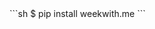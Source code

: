 <script>=
    /**
    * termynal.js
    * A lightweight, modern and extensible animated terminal window, using
    * async/await.
    *
    * @author Ines Montani <ines@ines.io>
    * @version 0.0.1
    * @license MIT
    */

    'use strict';

    /** Generate a terminal widget. */
    class Termynal {
        /**
        * Construct the widget's settings.
        * @param {(string|Node)=} container - Query selector or container element.
        * @param {Object=} options - Custom settings.
        * @param {string} options.prefix - Prefix to use for data attributes.
        * @param {number} options.startDelay - Delay before animation, in ms.
        * @param {number} options.typeDelay - Delay between each typed character, in ms.
        * @param {number} options.lineDelay - Delay between each line, in ms.
        * @param {number} options.progressLength - Number of characters displayed as progress bar.
        * @param {string} options.progressChar – Character to use for progress bar, defaults to █.
        * @param {number} options.progressPercent - Max percent of progress.
        * @param {string} options.cursor – Character to use for cursor, defaults to ▋.
        * @param {Object[]} lineData - Dynamically loaded line data objects.
        * @param {boolean} options.noInit - Don't initialise the animation.
        */
        constructor(container = '#termynal', options = {}) {
            this.container = (typeof container === 'string') ? document.querySelector(container) : container;
            this.pfx = `data-${options.prefix || 'ty'}`;
            this.originalStartDelay = this.startDelay = options.startDelay
                || parseFloat(this.container.getAttribute(`${this.pfx}-startDelay`)) || 600;
            this.originalTypeDelay = this.typeDelay = options.typeDelay
                || parseFloat(this.container.getAttribute(`${this.pfx}-typeDelay`)) || 90;
            this.originalLineDelay = this.lineDelay = options.lineDelay
                || parseFloat(this.container.getAttribute(`${this.pfx}-lineDelay`)) || 1500;
            this.progressLength = options.progressLength
                || parseFloat(this.container.getAttribute(`${this.pfx}-progressLength`)) || 40;
            this.progressChar = options.progressChar
                || this.container.getAttribute(`${this.pfx}-progressChar`) || '█';
            this.progressPercent = options.progressPercent
                || parseFloat(this.container.getAttribute(`${this.pfx}-progressPercent`)) || 100;
            this.cursor = options.cursor
                || this.container.getAttribute(`${this.pfx}-cursor`) || '▋';
            this.lineData = this.lineDataToElements(options.lineData || []);
            this.loadLines()
            if (!options.noInit) this.init()
        }
    
        loadLines() {
            // Load all the lines and create the container so that the size is fixed
            // Otherwise it would be changing and the user viewport would be constantly
            // moving as she/he scrolls
            const finish = this.generateFinish()
            finish.style.visibility = 'hidden'
            this.container.appendChild(finish)
            // Appends dynamically loaded lines to existing line elements.
            this.lines = [...this.container.querySelectorAll(`[${this.pfx}]`)].concat(this.lineData);
            for (let line of this.lines) {
                line.style.visibility = 'hidden'
                this.container.appendChild(line)
            }
            const restart = this.generateRestart()
            restart.style.visibility = 'hidden'
            this.container.appendChild(restart)
            this.container.setAttribute('data-termynal', '');
        }
    
        /**
        * Initialise the widget, get lines, clear container and start animation.
        */
        init() {
            /** 
            * Calculates width and height of Termynal container.
            * If container is empty and lines are dynamically loaded, defaults to browser `auto` or CSS.
            */ 
            const containerStyle = getComputedStyle(this.container);
            this.container.style.width = containerStyle.width !== '0px' ? 
                containerStyle.width : undefined;
            this.container.style.minHeight = containerStyle.height !== '0px' ? 
                containerStyle.height : undefined;
    
            this.container.setAttribute('data-termynal', '');
            this.container.innerHTML = '';
            for (let line of this.lines) {
                line.style.visibility = 'visible'
            }
            this.start();
        }
    
        /**
        * Start the animation and rener the lines depending on their data attributes.
        */
        async start() {
            this.addFinish()
            await this._wait(this.startDelay);
    
            for (let line of this.lines) {
                const type = line.getAttribute(this.pfx);
                const delay = line.getAttribute(`${this.pfx}-delay`) || this.lineDelay;
    
                if (type == 'input') {
                    line.setAttribute(`${this.pfx}-cursor`, this.cursor);
                    await this.type(line);
                    await this._wait(delay);
                }
    
                else if (type == 'progress') {
                    await this.progress(line);
                    await this._wait(delay);
                }
    
                else {
                    this.container.appendChild(line);
                    await this._wait(delay);
                }
    
                line.removeAttribute(`${this.pfx}-cursor`);
            }
            this.addRestart()
            this.finishElement.style.visibility = 'hidden'
            this.lineDelay = this.originalLineDelay
            this.typeDelay = this.originalTypeDelay
            this.startDelay = this.originalStartDelay
        }
    
        generateRestart() {
            const restart = document.createElement('a')
            restart.onclick = (e) => {
                e.preventDefault()
                this.container.innerHTML = ''
                this.init()
            }
            restart.href = '#'
            restart.setAttribute('data-terminal-control', '')
            restart.innerHTML = "restart ↻"
            return restart
        }
        
        generateFinish() {
            const finish = document.createElement('a')
            finish.onclick = (e) => {
                e.preventDefault()
                this.lineDelay = 0
                this.typeDelay = 0
                this.startDelay = 0
            }
            finish.href = '#'
            finish.setAttribute('data-terminal-control', '')
            finish.innerHTML = "fast →"
            this.finishElement = finish
            return finish
        }
    
        addRestart() {
            const restart = this.generateRestart()
            this.container.appendChild(restart)
        }
    
        addFinish() {
            const finish = this.generateFinish()
            this.container.appendChild(finish)
        }
    
        /**
        * Animate a typed line.
        * @param {Node} line - The line element to render.
        */
        async type(line) {
            const chars = [...line.textContent];
            line.textContent = '';
            this.container.appendChild(line);
    
            for (let char of chars) {
                const delay = line.getAttribute(`${this.pfx}-typeDelay`) || this.typeDelay;
                await this._wait(delay);
                line.textContent += char;
            }
        }
    
        /**
        * Animate a progress bar.
        * @param {Node} line - The line element to render.
        */
        async progress(line) {
            const progressLength = line.getAttribute(`${this.pfx}-progressLength`)
                || this.progressLength;
            const progressChar = line.getAttribute(`${this.pfx}-progressChar`)
                || this.progressChar;
            const chars = progressChar.repeat(progressLength);
            const progressPercent = line.getAttribute(`${this.pfx}-progressPercent`)
                || this.progressPercent;
            line.textContent = '';
            this.container.appendChild(line);
    
            for (let i = 1; i < chars.length + 1; i++) {
                await this._wait(this.typeDelay);
                const percent = Math.round(i / chars.length * 100);
                line.textContent = `${chars.slice(0, i)} ${percent}%`;
                if (percent>progressPercent) {
                    break;
                }
            }
        }
    
        /**
        * Helper function for animation delays, called with `await`.
        * @param {number} time - Timeout, in ms.
        */
        _wait(time) {
            return new Promise(resolve => setTimeout(resolve, time));
        }
    
        /**
        * Converts line data objects into line elements.
        * 
        * @param {Object[]} lineData - Dynamically loaded lines.
        * @param {Object} line - Line data object.
        * @returns {Element[]} - Array of line elements.
        */
        lineDataToElements(lineData) {
            return lineData.map(line => {
                let div = document.createElement('div');
                div.innerHTML = `<span ${this._attributes(line)}>${line.value || ''}</span>`;
    
                return div.firstElementChild;
            });
        }
    
        /**
        * Helper function for generating attributes string.
        * 
        * @param {Object} line - Line data object.
        * @returns {string} - String of attributes.
        */
        _attributes(line) {
            let attrs = '';
            for (let prop in line) {
                // Custom add class
                if (prop === 'class') {
                    attrs += ` class=${line[prop]} `
                    continue
                }
                if (prop === 'type') {
                    attrs += `${this.pfx}="${line[prop]}" `
                } else if (prop !== 'value') {
                    attrs += `${this.pfx}-${prop}="${line[prop]}" `
                }
            }
    
            return attrs;
        }
    }
    
    /**
    * HTML API: If current script has container(s) specified, initialise Termynal.
    */
    if (document.currentScript.hasAttribute('data-termynal-container')) {
        const containers = document.currentScript.getAttribute('data-termynal-container');
        containers.split('|')
            .forEach(container => new Termynal(container))
    }    
    function setupTermynal() {
        document.querySelectorAll(".use-termynal").forEach(node => {
            node.style.display = "block";
            new Termynal(node, {
                lineDelay: 500
            });
        });
        const progressLiteralStart = "---> 100%";
        const promptLiteralStart = "$ ";
        const customPromptLiteralStart = "# ";
        const termynalActivateClass = "termy";
        let termynals = [];

        function createTermynals() {
            document
                .querySelectorAll(`.${termynalActivateClass} .highlight`)
                .forEach(node => {
                    const text = node.textContent;
                    const lines = text.split("\n");
                    const useLines = [];
                    let buffer = [];
                    function saveBuffer() {
                        if (buffer.length) {
                            let isBlankSpace = true;
                            buffer.forEach(line => {
                                if (line) {
                                    isBlankSpace = false;
                                }
                            });
                            dataValue = {};
                            if (isBlankSpace) {
                                dataValue["delay"] = 0;
                            }
                            if (buffer[buffer.length - 1] === "") {
                                // A last single <br> won't have effect
                                // so put an additional one
                                buffer.push("");
                            }
                            const bufferValue = buffer.join("<br>");
                            dataValue["value"] = bufferValue;
                            useLines.push(dataValue);
                            buffer = [];
                        }
                    }
                    for (let line of lines) {
                        if (line === progressLiteralStart) {
                            saveBuffer();
                            useLines.push({
                                type: "progress"
                            });
                        } else if (line.startsWith(promptLiteralStart)) {
                            saveBuffer();
                            const value = line.replace(promptLiteralStart, "").trimEnd();
                            useLines.push({
                                type: "input",
                                value: value
                            });
                        } else if (line.startsWith("// ")) {
                            saveBuffer();
                            const value = "💬 " + line.replace("// ", "").trimEnd();
                            useLines.push({
                                value: value,
                                class: "termynal-comment",
                                delay: 0
                            });
                        } else if (line.startsWith(customPromptLiteralStart)) {
                            saveBuffer();
                            const promptStart = line.indexOf(promptLiteralStart);
                            if (promptStart === -1) {
                                console.error("Custom prompt found but no end delimiter", line)
                            }
                            const prompt = line.slice(0, promptStart).replace(customPromptLiteralStart, "")
                            let value = line.slice(promptStart + promptLiteralStart.length);
                            useLines.push({
                                type: "input",
                                value: value,
                                prompt: prompt
                            });
                        } else {
                            buffer.push(line);
                        }
                    }
                    saveBuffer();
                    const div = document.createElement("div");
                    node.replaceWith(div);
                    const termynal = new Termynal(div, {
                        lineData: useLines,
                        noInit: true,
                        lineDelay: 500
                    });
                    termynals.push(termynal);
                });
        }

        function loadVisibleTermynals() {
            termynals = termynals.filter(termynal => {
                if (termynal.container.getBoundingClientRect().top - innerHeight <= 0) {
                    termynal.init();
                    return false;
                }
                return true;
            });
        }
        window.addEventListener("scroll", loadVisibleTermynals);
        createTermynals();
        loadVisibleTermynals();
    }

    async function main() {
        setupTermynal();
    }

    main()
</script>

<style>
    /**
    * termynal.js
    *
    * @author Ines Montani <ines@ines.io>
    * @version 0.0.1
    * @license MIT
    */

    :root {
        --color-bg: #252a33;
        --color-text: #eee;
        --color-text-subtle: #a2a2a2;
    }

    [data-termynal] {
        width: 750px;
        max-width: 100%;
        background: var(--color-bg);
        color: var(--color-text);
        /* font-size: 18px; */
        font-size: 15px;
        /* font-family: 'Fira Mono', Consolas, Menlo, Monaco, 'Courier New', Courier, monospace; */
        font-family: 'Roboto Mono', 'Fira Mono', Consolas, Menlo, Monaco, 'Courier New', Courier, monospace;
        border-radius: 4px;
        padding: 75px 45px 35px;
        position: relative;
        -webkit-box-sizing: border-box;
                box-sizing: border-box;
    }

    [data-termynal]:before {
        content: '';
        position: absolute;
        top: 15px;
        left: 15px;
        display: inline-block;
        width: 15px;
        height: 15px;
        border-radius: 50%;
        /* A little hack to display the window buttons in one pseudo element. */
        background: #d9515d;
        -webkit-box-shadow: 25px 0 0 #f4c025, 50px 0 0 #3ec930;
                box-shadow: 25px 0 0 #f4c025, 50px 0 0 #3ec930;
    }

    [data-termynal]:after {
        content: 'bash';
        position: absolute;
        color: var(--color-text-subtle);
        top: 5px;
        left: 0;
        width: 100%;
        text-align: center;
    }

    a[data-terminal-control] {
        text-align: right;
        display: block;
        color: #aebbff;
    }

    [data-ty] {
        display: block;
        line-height: 2;
    }

    [data-ty]:before {
        /* Set up defaults and ensure empty lines are displayed. */
        content: '';
        display: inline-block;
        vertical-align: middle;
    }

    [data-ty="input"]:before,
    [data-ty-prompt]:before {
        margin-right: 0.75em;
        color: var(--color-text-subtle);
    }

    [data-ty="input"]:before {
        content: '$';
    }

    [data-ty][data-ty-prompt]:before {
        content: attr(data-ty-prompt);
    }

    [data-ty-cursor]:after {
        content: attr(data-ty-cursor);
        font-family: monospace;
        margin-left: 0.5em;
        -webkit-animation: blink 1s infinite;
                animation: blink 1s infinite;
    }


    /* Cursor animation */

    @-webkit-keyframes blink {
        50% {
            opacity: 0;
        }
    }

    @keyframes blink {
        50% {
            opacity: 0;
        }
    }

    .termynal-comment {
        color: #4a968f;
        font-style: italic;
        display: block;
    }
    
    .termy [data-termynal] {
        white-space: pre-wrap;
    }    
</style>


<div class="termy">
    ```sh
    $ pip install weekwith.me
    ```
</div>